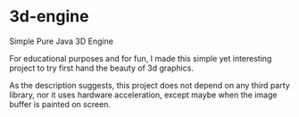 # 3d-engine
Simple Pure Java 3D Engine

For educational purposes and for fun, I made this simple yet interesting project to try first hand the beauty of 3d graphics.

As the description suggests, this project does not depend on any third party library, nor it uses hardware acceleration, except maybe when the image buffer is painted on screen.
